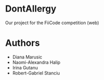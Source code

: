 # DontAllergy
Our project for the FiiCode competition (web)

# Authors
- Diana Marusic
- Naomi-Alexandra Halip
- Irina Gutanu
- Robert-Gabriel Stanciu

